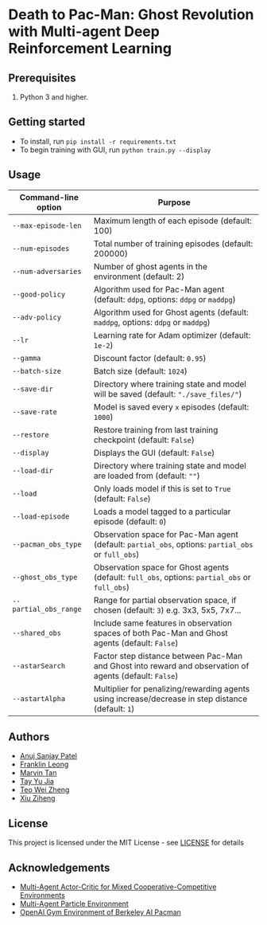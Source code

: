 # Death to Pac-Man: Ghost Revolution with Multi-agent Deep Reinforcement Learning 

## Prerequisites
1. Python 3 and higher. 

## Getting started
- To install, run `pip install -r requirements.txt`
- To begin training with GUI, run `python train.py --display`

## Usage
| Command-line option | Purpose |
|---------------------|---------|
|`--max-episode-len`  | Maximum length of each episode (default: 100)|
|`--num-episodes`     | Total number of training episodes (default: 200000)|
|`--num-adversaries`  | Number of ghost agents in the environment (default: 2)|
|`--good-policy`      | Algorithm used for Pac-Man agent (default: `ddpg`, options: `ddpg` or `maddpg`)|
|`--adv-policy`       | Algorithm used for Ghost agents (default: `maddpg`, options: `ddpg` or `maddpg`)|
|`--lr`               | Learning rate for Adam optimizer (default: `1e-2`)|
|`--gamma`            | Discount factor (default: `0.95`)|
|`--batch-size`       | Batch size (default: `1024`)|
|`--save-dir`         | Directory where training state and model will be saved (default: `"./save_files/"`)|
|`--save-rate`        | Model is saved every `x` episodes (default: `1000`)|
|`--restore`          | Restore training from last training checkpoint (default: `False`)|
|`--display`          | Displays the GUI (default: `False`)|
|`--load-dir`         | Directory where training state and model are loaded from (default: `""`)|
|`--load`             | Only loads model if this is set to `True` (default: `False`)|
|`--load-episode`     | Loads a model tagged to a particular episode (default: `0`)|
|`--pacman_obs_type`  | Observation space for Pac-Man agent (default: `partial_obs`, options: `partial_obs` or `full_obs`)|
|`--ghost_obs_type`   | Observation space for Ghost agents (default: `full_obs`, options: `partial_obs` or `full_obs`)|
|`--partial_obs_range`| Range for partial observation space, if chosen (default: `3`) e.g. 3x3, 5x5, 7x7...|
|`--shared_obs`       | Include same features in observation spaces of both Pac-Man and Ghost agents (default: `False`)|
|`--astarSearch`      | Factor step distance between Pac-Man and Ghost into reward and observation of agents (default: `False`)|
|`--astartAlpha`      | Multiplier for penalizing/rewarding agents using increase/decrease in step distance (default: `1`)|

## Authors
- [Anuj Sanjay Patel](https://github.com/anujsp2797)
- [Franklin Leong](https://github.com/FranklinLeong)
- [Marvin Tan](https://github.com/marvintxd)
- [Tay Yu Jia](https://github.com/yujiatay)
- [Teo Wei Zheng](https://github.com/teowz46)
- [Xiu Ziheng](https://github.com/Cary-Xx)

## License

This project is licensed under the MIT License - see [LICENSE](LICENSE) for details

## Acknowledgements
- [Multi-Agent Actor-Critic for Mixed Cooperative-Competitive Environments](https://github.com/openai/maddpg)
- [Multi-Agent Particle Environment](https://github.com/openai/multiagent-particle-envs)
- [OpenAI Gym Environment of Berkeley AI Pacman](https://github.com/sohamghosh121/PacmanGym)

